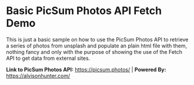 # Basic PicSum Photos API Fetch Demo
This is just a basic sample on how to use the PicSum Photos API to retrieve a series of photos from unsplash and populate an plain html file with them, nothing fancy and
only with the purpose of showing the use of the Fetch API to get data from external sites.

**Link to PicSum Photos API:** https://picsum.photos/ | 
**Powered By:** https://alvisonhunter.com/
